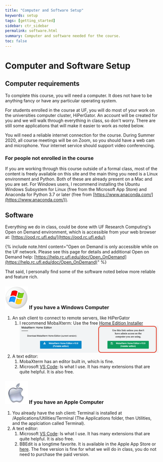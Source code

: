 ```yaml
---
title: "Computer and Software Setup"
keywords: setup
tags: [getting_started]
sidebar: ctr_sidebar
permalink: software.html
summary: Computer and software needed for the course.
toc: false
---
```

# Computer and Software Setup

## Computer requirements

To complete this course, you will need a computer. It does not have to be anything fancy or have any particular operating system.

For students enrolled in the course at UF, you will do most of your work on the universities computer cluster, HiPerGator. An account will be created for you and we will walk through everything in class, so don't worry. There are still some applications that will make it easier to work as noted below.

You will need a reliable internet connection for the course. During Summer 2020, all course meetings will be on Zoom, so you should have a web cam and microphone. Your internet service should support video conferencing.

### For people not enrolled in the course

If you are working through this course outside of a formal class, most of the content is freely available on this site and the main thing you need is a Linux environment and Python. Both of these are already present on a Mac and you are set. For Windows users, I recommend installing the Ubuntu Windows Subsystem for Linux (free from the Microsoft App Store) and Anaconda for Python 3.7 or later (free from [https://www.anaconda.com/](https://www.anaconda.com/)).

## Software

Everything we do in class, could be done with UF Research Computing's Open on Demand environment, which is accessible from your web browser at: [https://ood.rc.ufl.edu/](https://ood.rc.ufl.edu/)

{% include note.html content="Open on Demand is only accessible while on the UF network. Please see this page for details and additional Open on Demand help: [https://help.rc.ufl.edu/doc/Open_OnDemand](https://help.rc.ufl.edu/doc/Open_OnDemand)" %}

That said, I personally find some of the software noted below more reliable and feature rich.


### ![Windows logo](images/widows.icon_75.png) If you have a Windows Computer

1. An ssh client to connect to remote servers, like HiPerGator
   1. I recommend MobaXterm: Use the free [Home Edition Installer](https://mobaxterm.mobatek.net/download-home-edition.html)
   ![Screenshot of MobaXterm download page indicating preference for Installer edition over Portable edition](images/mobaxterm.png)
1. A text editor:
   1. MobaXterm has an editor built in, which is fine.
   1. Microsoft [VS Code](https://code.visualstudio.com/): Is what I use. It has many extensions that are quite helpful. It is also free.

### ![Apple logo](images/apple_logo_75.jpg) If you have an Apple Computer

1. You already have the ssh client: Terminal is installed at /Applications/Utilities/Terminal (The Applications folder, then Utilities, and the applciation called Terminal).
1. A text editor:
   1. Microsoft [VS Code](https://code.visualstudio.com/): Is what I use. It has many extensions that are quite helpful. It is also free.
   1. BBEdit is a longtime favorite. It is available in the Apple App Store or [here](http://www.barebones.com/products/bbedit/). The free version is fine for what we will do in class, you do not need to purchase the paid version.